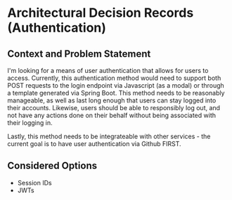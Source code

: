 # Architectural Decision Records (Authentication)

## Context and Problem Statement
I'm looking for a means of user authentication that allows for users to access. Currently, this authentication method would need to support both POST requests to the login endpoint via Javascript (as a modal) or through a template generated via Spring Boot.
This method needs to be reasonably manageable, as well as last long enough that users can stay logged into their accounts. Likewise, users should be able to responsibly log out, and not have any actions done on their behalf without being associated with their logging in. 

Lastly, this method needs to be integrateable with other services - the current goal is to have user authentication via Github FIRST.

## Considered Options
- Session IDs
- JWTs